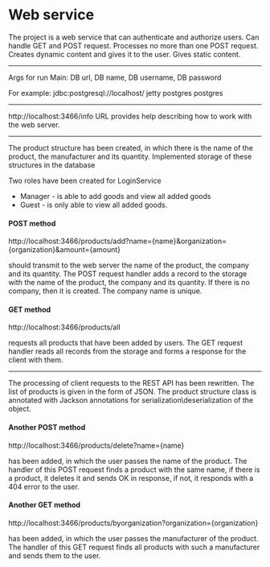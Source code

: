 # Web service

The project is a web service that can authenticate and authorize users. Can handle GET and POST request. Processes no
more than one POST request. Creates dynamic content and gives it to the user. Gives static content.
___
Args for run Main:
DB url, DB name, DB username, DB password

For example:
jdbc:postgresql://localhost/ jetty postgres postgres
___
http://localhost:3466/info URL provides help describing how to work with the web server.
___
The product structure has been created, in which there is the name of the product, the manufacturer and its quantity.
Implemented storage of these structures in the database

Two roles have been created for LoginService

- Manager - is able to add goods and view all added goods
- Guest - is only able to view all added goods.

#### POST method

http://localhost:3466/products/add?name={name}&organization={organization}&amount={amount}

should transmit to the web server the name of the product, the company and its quantity. The POST request handler adds a
record to the storage with the name of the product, the company and its quantity. If there is no company, then it is
created. The company name is unique.

#### GET method

http://localhost:3466/products/all

requests all products that have been added by users. The GET request handler reads all records from the storage and
forms a response for the client with them.

---
The processing of client requests to the REST API has been rewritten. The list of products is given in the form of JSON.
The product structure class is annotated with Jackson annotations for serialization\deserialization of the object.

#### Another POST method

http://localhost:3466/products/delete?name={name}

has been added, in which the user passes the name of the product. The handler of this POST request
finds a product with the same name, if there is a product, it deletes it and sends OK in response, if not, it responds
with a 404 error to the user.

#### Another GET method

http://localhost:3466/products/byorganization?organization={organization}

has been added, in which the user passes the manufacturer of the product. The handler of this GET
request finds all products with such a manufacturer and sends them to the user.
